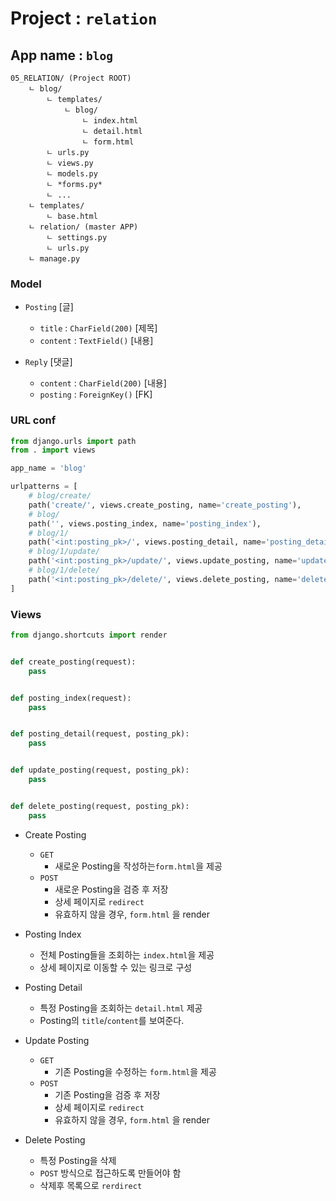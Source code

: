 # Project : `relation`
## App name : `blog`

```
05_RELATION/ (Project ROOT)
    ㄴ blog/ 
        ㄴ templates/
            ㄴ blog/
                ㄴ index.html
                ㄴ detail.html
                ㄴ form.html
        ㄴ urls.py
        ㄴ views.py
        ㄴ models.py
        ㄴ *forms.py*
        ㄴ ...
    ㄴ templates/
        ㄴ base.html
    ㄴ relation/ (master APP)
        ㄴ settings.py
        ㄴ urls.py
    ㄴ manage.py

```

### Model
- `Posting` [글]
    - `title` : `CharField(200)`  [제목]
    - `content` : `TextField()`   [내용]

- `Reply` [댓글]
    - `content` : `CharField(200)` [내용]
    - `posting` : `ForeignKey()`   [FK]



### URL conf
```python
from django.urls import path
from . import views

app_name = 'blog'

urlpatterns = [
    # blog/create/
    path('create/', views.create_posting, name='create_posting'),
    # blog/
    path('', views.posting_index, name='posting_index'),
    # blog/1/
    path('<int:posting_pk>/', views.posting_detail, name='posting_detail'),
    # blog/1/update/
    path('<int:posting_pk>/update/', views.update_posting, name='update_posting'),
    # blog/1/delete/
    path('<int:posting_pk>/delete/', views.delete_posting, name='delete_posting'),
]
```

### Views
```python
from django.shortcuts import render


def create_posting(request):
    pass


def posting_index(request):
    pass


def posting_detail(request, posting_pk):
    pass


def update_posting(request, posting_pk):
    pass


def delete_posting(request, posting_pk):
    pass
```

- Create Posting
    - `GET`
        - 새로운 Posting을 작성하는`form.html`을 제공
    - `POST`
        - 새로운 Posting을 검증 후 저장
        - 상세 페이지로 `redirect`
        - 유효하지 않을 경우, `form.html` 을 render

- Posting Index
    - 전체 Posting들을 조회하는 `index.html`을 제공
    - 상세 페이지로 이동할 수 있는 링크로 구성

- Posting Detail
    - 특정 Posting을 조회하는 `detail.html` 제공
    - Posting의 `title`/`content`를 보여준다.

- Update Posting
    - `GET`
        - 기존 Posting을 수정하는 `form.html`을 제공
    - `POST`
        - 기존 Posting을 검증 후 저장
        - 상세 페이지로 `redirect`
        - 유효하지 않을 경우, `form.html` 을 render

- Delete Posting
    - 특정 Posting을 삭제
    - `POST` 방식으로 접근하도록 만들어야 함
    - 삭제후 목록으로 `rerdirect`
